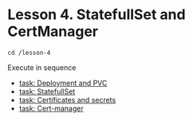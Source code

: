 # Lesson 4. StatefullSet and CertManager

```
cd /lesson-4
```


Execute in sequence


- [task: Deployment and PVC](1/)
- [task: StatefullSet](2/)
- [task: Certificates and secrets](3/)
- [task: Cert-manager](4/)